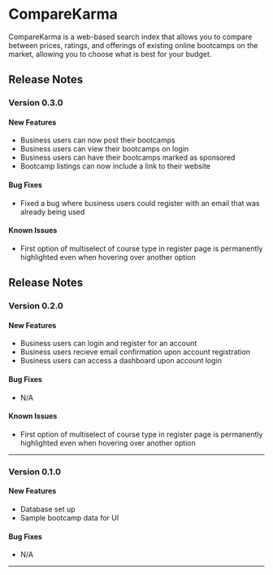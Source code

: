 # CompareKarma
CompareKarma is a web-based search index that allows you to compare between prices, ratings, and offerings of existing online bootcamps on the market, allowing you to choose what is best for your budget.
## Release Notes
### Version 0.3.0

#### New Features
* Business users can now post their bootcamps
* Business users can view their bootcamps on login
* Business users can have their bootcamps marked as sponsored
* Bootcamp listings can now include a link to their website

#### Bug Fixes
*  Fixed a bug where business users could register with an email that was already being used

#### Known Issues
* First option of multiselect of course type in register page is permanently highlighted even when hovering over another option
## Release Notes
### Version 0.2.0

#### New Features
* Business users can login and register for an account
* Business users recieve email confirmation upon account registration
* Business users can access a dashboard upon account login

#### Bug Fixes
* N/A

#### Known Issues
* First option of multiselect of course type in register page is permanently highlighted even when hovering over another option
---
### Version 0.1.0

#### New Features
* Database set up
* Sample bootcamp data for UI

#### Bug Fixes
* N/A
---
<!-- 
### Version 0.1.0:
#### New Features
* Feature 1
* feature 2...

#### Bug Fixes
N/A

--- -->
